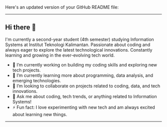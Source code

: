 Here's an updated version of your GitHub README file:

---

## Hi there 👋

I'm currently a second-year student (4th semester) studying Information Systems at Institut Teknologi Kalimantan. Passionate about coding and always eager to explore the latest technological innovations. Constantly learning and growing in the ever-evolving tech world. 

- 🔭 I’m currently working on building my coding skills and exploring new tech projects.
- 🌱 I’m currently learning more about programming, data analysis, and emerging technologies.
- 👯 I’m looking to collaborate on projects related to coding, data, and tech innovations.
- 💬 Ask me about coding, tech trends, or anything related to Information Systems!
- ⚡ Fun fact: I love experimenting with new tech and am always excited about learning new things.

---

